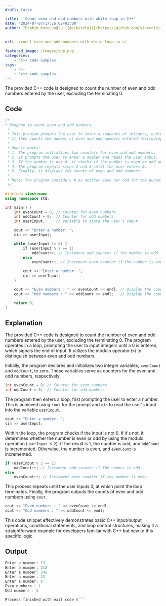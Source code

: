 ```yaml
---
draft: false

title:  'Count even and odd numbers with while loop in C++'
date: '2024-07-07T17:26:02+03:00'
author: İbrahim Korucuoğlu ([@siberoloji](https://github.com/siberoloji))
 
 
url:  /count-even-and-odd-numbers-with-while-loop-in-c/
 
featured_image: /images/cpp.png
categories:
    - 'C++ Code Samples'
tags:
    - c++
    - 'c++ code samples'
---
```



The provided C++ code is designed to count the number of even and odd numbers entered by the user, excluding the terminating 0. 



## Code


```cpp
/*
* Program to count even and odd numbers.
 *
 * This program prompts the user to enter a sequence of integers, ending the sequence with a 0.
 * It then counts the number of even and odd numbers entered (excluding the final 0) and displays the counts.
 *
 * How it works:
 * 1. The program initializes two counters for even and odd numbers.
 * 2. It prompts the user to enter a number and reads the user input.
 * 3. If the number is not 0, it checks if the number is even or odd and increments the respective counter.
 * 4. The program repeats steps 2 and 3 until the user enters 0.
 * 5. Finally, it displays the counts of even and odd numbers.
 *
 * Note: The program considers 0 as neither even nor odd for the purpose of this count.
 */

#include <iostream>
using namespace std;

int main() {
    int evenCount = 0; // Counter for even numbers
    int oddCount = 0;  // Counter for odd numbers
    int userInput;     // Variable to store the user's input

    cout << "Enter a number: ";
    cin >> userInput;

    while (userInput != 0) {
        if (userInput % 2 == 1)
            oddCount++; // Increment odd counter if the number is odd
        else
            evenCount++; // Increment even counter if the number is even

        cout << "Enter a number: ";
        cin >> userInput;
    }

    cout << "Even numbers : " << evenCount << endl; // Display the count of even numbers
    cout << "Odd numbers : " << oddCount << endl;   // Display the count of odd numbers

    return 0;
}
```



## Explanation 



The provided C++ code is designed to count the number of even and odd numbers entered by the user, excluding the terminating 0. The program operates in a loop, prompting the user to input integers until a 0 is entered, which signals the end of input. It utilizes the modulo operator (`%`) to distinguish between even and odd numbers.



Initially, the program declares and initializes two integer variables, `evenCount` and `oddCount`, to zero. These variables serve as counters for the even and odd numbers, respectively.


```cpp
int evenCount = 0; // Counter for even numbers
int oddCount = 0;  // Counter for odd numbers
```



The program then enters a loop, first prompting the user to enter a number. This is achieved using `cout` for the prompt and `cin` to read the user's input into the variable `userInput`.


```cpp
cout << "Enter a number: ";
cin >> userInput;
```



Within the loop, the program checks if the input is not 0. If it's not, it determines whether the number is even or odd by using the modulo operation (`userInput % 2`). If the result is 1, the number is odd, and `oddCount` is incremented. Otherwise, the number is even, and `evenCount` is incremented.


```cpp
if (userInput % 2 == 1)
    oddCount++; // Increment odd counter if the number is odd
else
    evenCount++; // Increment even counter if the number is even
```



This process repeats until the user inputs 0, at which point the loop terminates. Finally, the program outputs the counts of even and odd numbers using `cout`.


```cpp
cout << "Even numbers : " << evenCount << endl;
cout << "Odd numbers : " << oddCount << endl;
```



This code snippet effectively demonstrates basic C++ input/output operations, conditional statements, and loop control structures, making it a straightforward example for developers familiar with C++ but new to this specific logic.



## Output 


```cpp
Enter a number: 13
Enter a number: 212
Enter a number: 345
Enter a number: 23
Enter a number: 0
Even numbers : 1
Odd numbers : 3

Process finished with exit code 0```
